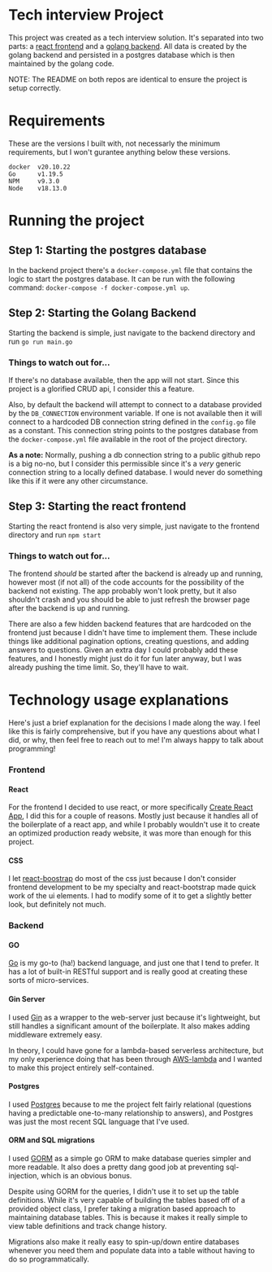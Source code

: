 # Tech interview Project

This project was created as a tech interview solution. It's separated into two parts: a [react frontend](https://github.com/JaydeRussell/tech_interview_frontend) and a [golang backend](https://github.com/JaydeRussell/tech_interview_backend). All data is created by the golang backend and persisted in a postgres database which is then maintained by the golang code.

NOTE: The README on both repos are identical to ensure the project is setup correctly.

# Requirements
These are the versions I built with, not necessarly the minimum requirements, but I won't gurantee anything below these versions.

```
docker  v20.10.22
Go      v1.19.5
NPM     v9.3.0
Node    v18.13.0
```

# Running the project
## Step 1: Starting the postgres database
In the backend project there's a `docker-compose.yml` file that contains the logic to start the postgres database. It can be run with the following command: `docker-compose -f docker-compose.yml up`.


## Step 2: Starting the Golang Backend
Starting the backend is simple, just navigate to the backend directory and run `go run main.go`

### Things to watch out for... 
If there's no database available, then the app will not start. Since this project is a glorified CRUD api, I consider this a feature. 

Also, by default the backend will attempt to connect to a database provided by the `DB_CONNECTION` environment variable. If one is not available then it will connect to a hardcoded DB connection string defined in the `config.go` file as a constant. This connection string points to the postgres database from the `docker-compose.yml` file available in the root of the project directory. 

**As a note:** Normally, pushing a db connection string to a public github repo is a big no-no, but I consider this permissible since it's a _very_ generic connection string to a locally defined database. I would never do something like this if it were any other circumstance.

## Step 3: Starting the react frontend
Starting the react frontend is also very simple, just navigate to the frontend directory and run `npm start`

### Things to watch out for...
The frontend _should_ be started after the backend is already up and running, however most (if not all) of the code accounts for the possibility of the backend not existing. The app probably won't look pretty, but it also shouldn't crash and you should be able to just refresh the browser page after the backend is up and running.

There are also a few hidden backend features that are hardcoded on the frontend just because I didn't have time to implement them. These include things like additional pagination options, creating questions, and adding answers to questions. Given an extra day I could probably add these features, and I honestly might just do it for fun later anyway, but I was already pushing the time limit. So, they'll have to wait.



# Technology usage explanations
Here's just a brief explanation for the decisions I made along the way. I feel like this is fairly comprehensive, but if you have any questions about what I did, or why, then feel free to reach out to me! I'm always happy to talk about programming!
### Frontend
#### React
For the frontend I decided to use react, or more specifically [Create React App](https://create-react-app.dev/), I did this for a couple of reasons. Mostly just because it handles all of the boilerplate of a react app, and while I probably wouldn't use it to create an optimized production ready website, it was more than enough for this project.

#### CSS
I let [react-boostrap](https://react-bootstrap.github.io/) do most of the css just because I don't consider frontend development to be my specialty and react-bootstrap made quick work of the ui elements. I had to modify some of it to get a slightly better look, but definitely not much.


### Backend
#### GO
[Go](https://go.dev/) is my go-to (ha!) backend language, and just one that I tend to prefer. It has a lot of built-in RESTful support and is really good at creating these sorts of micro-services.

#### Gin Server
I used [Gin](https://gin-gonic.com/) as a wrapper to the web-server just because it's lightweight, but still handles a significant amount of the boilerplate. It also makes adding middleware extremely easy. 

In theory, I could have gone for a lambda-based serverless architecture, but my only experience doing that has been through [AWS-lambda](https://aws.amazon.com/lambda/) and I wanted to make this project entirely self-contained.

#### Postgres
I used [Postgres](https://www.postgresql.org/) because to me the project felt fairly relational (questions having a predictable one-to-many relationship to answers), and Postgres was just the most recent SQL language that I've used.

#### ORM and SQL migrations
I used [GORM](https://gorm.io/) as a simple go ORM to make database queries simpler and more readable. It also does a pretty dang good job at preventing sql-injection, which is an obvious bonus.

Despite using GORM for the queries, I didn't use it to set up the table definitions. While it's very capable of building the tables based off of a provided object class, I prefer taking a migration based approach to maintaining database tables. This is because it makes it really simple to view  table definitions and track change history. 

Migrations also make it really easy to spin-up/down entire databases whenever you need them and populate data into a table without having to do so programmatically.